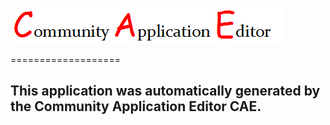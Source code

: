 ![CAE](https://github.com/CAE-Mario/application-/blob/master/img/logo.png)  


===================


This application was automatically generated by the Community Application Editor CAE.  
---------------
